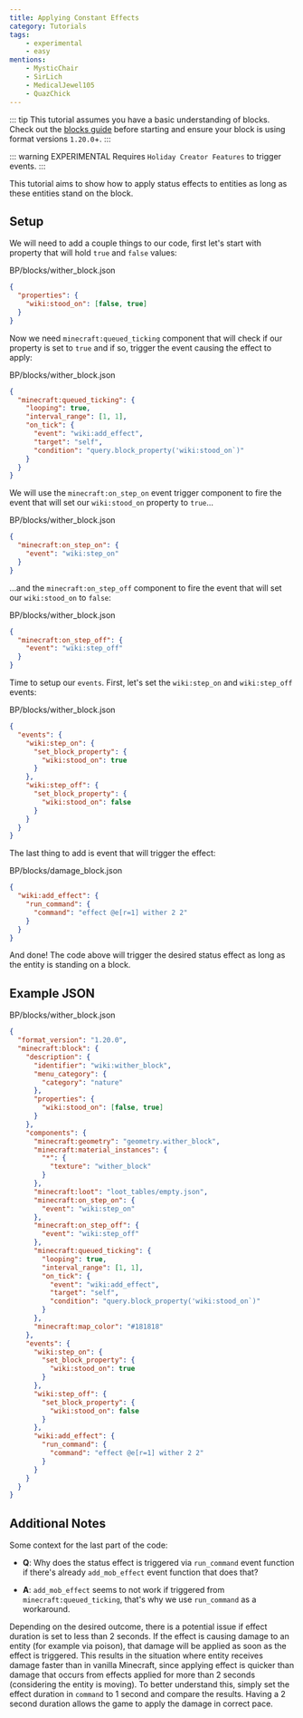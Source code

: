 ```yaml
---
title: Applying Constant Effects
category: Tutorials
tags:
    - experimental
    - easy
mentions:
    - MysticChair
    - SirLich
    - MedicalJewel105
    - QuazChick
---
```


::: tip
This tutorial assumes you have a basic understanding of blocks.
Check out the [blocks guide](/blocks/blocks-intro) before starting and ensure your block is using format versions `1.20.0`+.
:::

::: warning EXPERIMENTAL
Requires `Holiday Creator Features` to trigger events.
:::

This tutorial aims to show how to apply status effects to entities as long as these entities stand on the block.

## Setup

We will need to add a couple things to our code, first let's start with property that will hold `true` and `false` values:

<CodeHeader>BP/blocks/wither_block.json</CodeHeader>

```json
{
  "properties": {
    "wiki:stood_on": [false, true]
  }
}
```

Now we need `minecraft:queued_ticking` component that will check if our property is set to `true` and if so, trigger the event causing the effect to apply:

<CodeHeader>BP/blocks/wither_block.json</CodeHeader>

```json
{
  "minecraft:queued_ticking": {
    "looping": true,
    "interval_range": [1, 1],
    "on_tick": {
      "event": "wiki:add_effect",
      "target": "self",
      "condition": "query.block_property('wiki:stood_on`)"
    }
  }
}
```

We will use the `minecraft:on_step_on` event trigger component to fire the event that will set our `wiki:stood_on` property to `true`...

<CodeHeader>BP/blocks/wither_block.json</CodeHeader>

```json
{
  "minecraft:on_step_on": {
    "event": "wiki:step_on"
  }
}
```

...and the `minecraft:on_step_off` component to fire the event that will set our `wiki:stood_on` to `false`:

<CodeHeader>BP/blocks/wither_block.json</CodeHeader>

```json
{
  "minecraft:on_step_off": {
    "event": "wiki:step_off"
  }
}
```

Time to setup our `events`. First, let's set the `wiki:step_on` and `wiki:step_off` events:

<CodeHeader>BP/blocks/wither_block.json</CodeHeader>

```json
{
  "events": {
    "wiki:step_on": {
      "set_block_property": {
        "wiki:stood_on": true
      }
    },
    "wiki:step_off": {
      "set_block_property": {
        "wiki:stood_on": false
      }
    }
  }
}
```

The last thing to add is event that will trigger the effect:

<CodeHeader>BP/blocks/damage_block.json</CodeHeader>

```json
{
  "wiki:add_effect": {
    "run_command": {
      "command": "effect @e[r=1] wither 2 2"
    }
  }
}
```

And done! The code above will trigger the desired status effect as long as the entity is standing on a block.

## Example JSON

<Spoiler title="Example Wither Block">

<CodeHeader>BP/blocks/wither_block.json</CodeHeader>

```json
{
  "format_version": "1.20.0",
  "minecraft:block": {
    "description": {
      "identifier": "wiki:wither_block",
      "menu_category": {
        "category": "nature"
      },
      "properties": {
        "wiki:stood_on": [false, true]
      }
    },
    "components": {
      "minecraft:geometry": "geometry.wither_block",
      "minecraft:material_instances": {
        "*": {
          "texture": "wither_block"
        }
      },
      "minecraft:loot": "loot_tables/empty.json",
      "minecraft:on_step_on": {
        "event": "wiki:step_on"
      },
      "minecraft:on_step_off": {
        "event": "wiki:step_off"
      },
      "minecraft:queued_ticking": {
        "looping": true,
        "interval_range": [1, 1],
        "on_tick": {
          "event": "wiki:add_effect",
          "target": "self",
          "condition": "query.block_property('wiki:stood_on`)"
        }
      },
      "minecraft:map_color": "#181818"
    },
    "events": {
      "wiki:step_on": {
        "set_block_property": {
          "wiki:stood_on": true
        }
      },
      "wiki:step_off": {
        "set_block_property": {
          "wiki:stood_on": false
        }
      },
      "wiki:add_effect": {
        "run_command": {
          "command": "effect @e[r=1] wither 2 2"
        }
      }
    }
  }
}
```

</Spoiler>

## Additional Notes

Some context for the last part of the code:

-   **Q**: Why does the status effect is triggered via `run_command` event function if there's already `add_mob_effect` event function that does that?

-   **A**: `add_mob_effect` seems to not work if triggered from `minecraft:queued_ticking`, that's why we use `run_command` as a workaround.

Depending on the desired outcome, there is a potential issue if effect duration is set to less than 2 seconds. If the effect is causing damage to an entity (for example via poison), that damage will be applied as soon as the effect is triggered. This results in the situation where entity receives damage faster than in vanilla Minecraft, since applying effect is quicker than damage that occurs from effects applied for more than 2 seconds (considering the entity is moving). To better understand this, simply set the effect duration in `command` to 1 second and compare the results.
Having a 2 second duration allows the game to apply the damage in correct pace.
